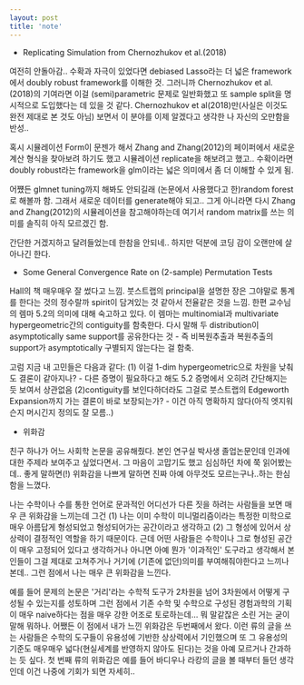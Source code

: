 ```yaml
---
layout: post
title: 'note'
---
```


- Replicating Simulation from Chernozhukov et al.(2018)

여전히 안돌아감.. 수확과 자극이 있었다면 debiased Lasso라는 더 넓은 framework에서 doubly robust framework를 이해한 것. 그러니까 Chernozhukov et al.(2018)의 기여라면 이걸 (semi)parametric 문제로 일반화했고
또 sample split을 명시적으로 도입했다는 데 있을 것 같다. Chernozhukov et al(2018)만(사실은 이것도 완전 제대로 본 것도 아님) 보면서 이 분야를 이제 알겠다고 생각한 나 자신의 오만함을 반성.. 


혹시 시뮬레이션 Form이 문젠가 해서 Zhang and Zhang(2012)의 페이퍼에서 새로운 계산 형식을 찾아보려 하기도 했고 시뮬레이션 replicate을 해보려고 했고.. 수확이라면 doubly robust라는 framework을 glm이라는 넓은 의미에서 좀 더 이해할 수 있게 됨.


어쩄든 glmnet tuning까지 해봐도 안되길래 (논문에서 사용했다고 한)random forest로 해볼까 함. 그래서 새로운 데이터를 generate해야 되고.. 그게 아니라면 다시 Zhang and Zhang(2012)의 시뮬레이션을 참고해야하는데 여기서 random matrix를 쓰는 의미를 솔직히 아직 모르겠긴 함. 


간단한 거겠지하고 달려들었는데 한참을 안되네.. 하지만 덕분에 코딩 감이 오랜만에 살아나긴 한다. 

- Some General Convergence Rate on (2-sample) Permutation Tests

Hall의 책 매우매우 잘 썼다고 느낌. 붓스트랩의 principal을 설명한 장은 그야말로 통계를 한다는 것의 정수랄까 spirit이 담겨있는 것 같아서 전율같은 것을 느낌. 한편 교수님의 렘마 5.2의 의미에 대해 숙고하고 있다.
이 렘마는 multinomial과 multivariate hypergeometric간의 contiguity를 함축한다. 다시 말해 두 distribution이 asymptotically same support를 공유한다는 것 - 즉 비복원추출과 복원추출의 support가 asymptotically 구별되지 않는다는 걸 함축.


고럼 지금 내 고민들은 다음과 같다: (1) 이걸 1-dim hypergeometric으로 차원을 낮춰도 결론이 같아지나? - 다른 증명이 필요하다고 해도 5.2 증명에서 오히려 간단해지는 듯 보여서 상관없음 (2)contiguity를 보인다하더라도 그걸로 붓스트랩의 Edgeworth Expansion까지 가는 결론이 바로 보장되는가? - 이건 아직 명확하지 않다(아직 엣지워슨지 머시긴지 정의도 잘 모름..)


- 위화감

친구 하나가 어느 사회학 논문을 공유해줬다. 본인 연구실 박사생 졸업논문인데 인과에 대한 주제라 보여주고 싶었다면서. 그 마음이 고맙기도 했고 심심하던 차에 쭉 읽어봤는데.. 좋게 말하면(!) 위화감을 나쁘게 말하면 진짜 아예 아무것도 모르는구나..하는 한심함을 느꼈다. 


나는 수학이나 수를 통한 언어로 문과적인 어디선가 다른 짓을 하려는 사람들을 보면 매우 큰 위화감을 느끼는데 그건 (1) 나는 이미 수학이 미니멀리즘이라는 특정한 미학으로 매우 아름답게 형성되었고 형성되어가는 공간이라고 생각하고 (2) 그 형성에 있어서 상상력이 결정적인 역할을 하기 때문이다. 근데 어떤 사람들은 수학이나 그로 형성된 공간이 매우 고정되어 있다고 생각하거나 아니면 아예 뭔가 '이과적인' 도구라고 생각해서 본인들이 그걸 제대로 고쳐주거나 거기에 (기존에 없던)의미를 부여해줘야한다고 느끼나본데.. 그런 점에서 나는 매우 큰 위화감을 느낀다.


예를 들어 문제의 논문은 '거리'라는 수학적 도구가 2차원을 넘어 3차원에서 어떻게 구성될 수 있는지를 성토하며 그런 점에서 기존 수학 및 수학으로 구성된 경험과학의 기획이 매우 naive하다는 점을 매우 강한 어조로 토로하는데... 뭐 말같잖은 소린 거는 굳이 말해 뭐하나. 어쨌든 이 점에서 내가 느낀 위화감은 두번째에서 왔다. 이런 류의 글을 쓰는 사람들은 수학의 도구들이 유용성에 기반한 상상력에서 기인했으며 또 그 유용성의 기준도 매우매우 넓다(현실세계를 반영하지 않아도 된다)는 것을 아예 모르거나 간과하는 듯 싶다. 첫 번째 류의 위화감은 예를 들어 바디우나 라캉의 글을 볼 때부터 들던 생각인데 이건 나중에 기회가 되면 자세히..  
